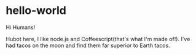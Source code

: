 # hello-world
Hi Humans!

Hubot here, I like node.js and Coffeescript(that's what I'm made of!).
I've had tacos on the moon and find them far superior to Earth tacos.
